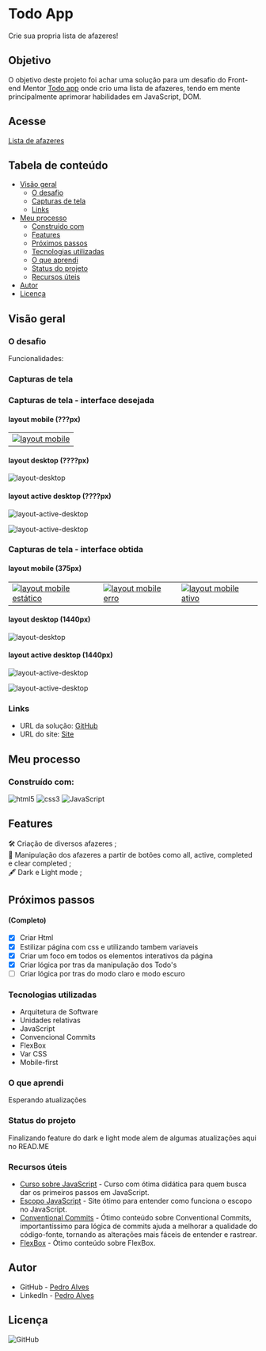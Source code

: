 # Todo App

Crie sua propria lista de afazeres!

## Objetivo

O objetivo deste projeto foi achar uma solução para um desafio do Front-end Mentor <a href="https://www.frontendmentor.io/challenges/todo-app-Su1_KokOW">Todo app</a> onde crio uma lista de afazeres, tendo em mente principalmente aprimorar habilidades em JavaScript, DOM.

## Acesse

<a href="https://ubiquitous-pudding-56fc37.netlify.app">Lista de afazeres</a>

## Tabela de conteúdo 

- [Visão geral](#visão-geral)
  - [O desafio](#o-desafio)
  - [Capturas de tela](#capturas-de-tela)
  - [Links](#links)
- [Meu processo](#meu-processo)
  - [Construido com](#construído-com)
  - [Features](#features)
  - [Próximos passos](#próximos-passos)
  - [Tecnologias utilizadas](#tecnologias-utilizadas)
  - [O que aprendi](#o-que-aprendi)
  - [Status do projeto](#status-do-projeto)
  - [Recursos úteis](#recursos-úteis)
- [Autor](#autor)
- [Licença](#licença)

## Visão geral

### O desafio

Funcionalidades:
<!--
- Veja o layout ideal para o aplicativo, dependendo do tamanho da tela do dispositivo
- Veja os estados de foco para todos os elementos interativos na página
- Calcule a gorjeta correta e o custo total da conta por pessoa
-->

### Capturas de tela

### Capturas de tela - interface desejada 

#### layout mobile (???px) <br>

<table>
  <tr>
    <td>
      <!-- coluna 1 --> 
      <a href="link_da_imagem1"><img src="link (ex https)" alt="layout mobile"></a>
    </td>
</table>

#### layout desktop (????px) <br>

![layout-desktop](link (ex https))

#### layout active desktop (????px) <br>

![layout-active-desktop](link (ex https))

![layout-active-desktop](link (ex https))


### Capturas de tela - interface obtida 

#### layout mobile (375px) <br>

<table>
  <tr>
    <td>
      <!-- coluna 1 --> 
      <a href="link_da_imagem1"><img src="link (ex https)" alt="layout mobile estático"></a>
    </td>
    <td>
      <!-- coluna 2 --> 
      <a href="link_da_imagem2"><img src="link (ex https)" alt="layout mobile erro"></a>
    </td>
    <td>
      <!-- coluna 3 --> 
      <a href="link_da_imagem3"><img src="link (ex https)" alt="layout mobile ativo"></a>
    </td>
  </tr>
</table>

#### layout desktop (1440px) <br>

![layout-desktop](link (ex https))

#### layout active desktop (1440px) <br>

![layout-active-desktop](link (ex https))

![layout-active-desktop](link (ex https))

### Links

- URL da solução: [GitHub](https://github.com/pedroaaugusto/todo-app)
- URL do site: [Site](link (ex https))

## Meu processo

### Construído com:

![html5](https://img.shields.io/badge/HTML5-E34F26?style=for-the-badge&logo=html5&logoColor=white) ![css3](https://img.shields.io/badge/CSS3-1572B6?style=for-the-badge&logo=css3&logoColor=white) ![JavaScript](https://img.shields.io/badge/JavaScript-323330?style=for-the-badge&logo=javascript&logoColor=F7DF1E)

## Features

:hammer_and_wrench: Criação de diversos afazeres ; <br>
:iphone: Manipulação dos afazeres a partir de botões como all, active, completed e clear completed ; <br>
:fountain_pen: Dark e Light mode ; <br>

## Próximos passos 
#### (Completo)

- [X] Criar Html
- [X] Estilizar página com css e utilizando tambem variaveis
- [X] Criar um foco em todos os elementos interativos da página
- [X] Criar lógica por tras da manipulação dos Todo's
- [ ] Criar lógica por tras do modo claro e modo escuro

### Tecnologias utilizadas

- Arquitetura de Software
- Unidades relativas
- JavaScript
- Convencional Commits
- FlexBox
- Var CSS
- Mobile-first

### O que aprendi

Esperando atualizações
<!--
#### Aprendi a declarar eventos inline usando on'evento'="função" ;
```html
<div class="box-tip">
    <label for="porcento-customizado">Gorjeta %</label>                   
    <input class="input-porcento" id="porcento" type="button" min="1" value="5%"  onclick="clickPorcentagem()">
    <input class="input-porcento" id="porcento" type="button" min="1" value="10%" onclick="clickPorcentagem()">
    <input class="input-porcento" id="porcento" type="button" min="1" value="15%" onclick="clickPorcentagem()">
    <input class="input-porcento" id="porcento" type="button" min="1" value="25%" onclick="clickPorcentagem()">
    <input class="input-porcento" id="porcento" type="button" min="1" value="50%" onclick="clickPorcentagem()">
    <input class="input-porcento-customizado" id="porcento-customizado" type="number" min="1" placeholder="Customizado" oninput="digitarPorcentagem()">
</div>
``` 
-->

### Status do projeto

Finalizando feature do dark e light mode alem de algumas atualizações aqui no READ.ME

### Recursos úteis

- [Curso sobre JavaScript](https://www.cursoemvideo.com/curso/javascript/) - Curso com ótima didática para quem busca dar os primeiros passos em JavaScript.
- [Escopo JavaScript](https://medium.com/weyes/entendendo-o-uso-de-escopo-no-javascript-3669172ca5ba) - Site ótimo para entender como funciona o escopo no JavaScript.
- [Conventional Commits](https://www.conventionalcommits.org/pt-br/v1.0.0/) - Ótimo conteúdo sobre Conventional Commits, importantíssimo para lógica de commits ajuda a melhorar a qualidade do código-fonte, tornando as alterações mais fáceis de entender e rastrear.
- [FlexBox](https://css-tricks.com/snippets/css/a-guide-to-flexbox/) - Ótimo conteúdo sobre FlexBox.

## Autor

- GitHub - [Pedro Alves](https://github.com/pedroaaugusto)
- LinkedIn - [Pedro Alves](https://www.linkedin.com/in/pedroaalves)

## Licença

![GitHub](https://img.shields.io/github/license/pedroaaugusto/age-calculator?style=plastic)
